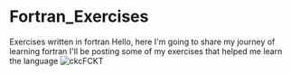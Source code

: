 # Fortran_Exercises
Exercises written in fortran
Hello, here I'm going to share my journey of learning fortran
I'll be posting some of my exercises that helped me learn the language
![ckcFCKT](https://user-images.githubusercontent.com/47508053/230759352-fa2f8d2b-6e7f-4f46-8144-6e7663059ce6.gif)

